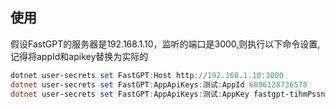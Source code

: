## 使用
假设FastGPT的服务器是192.168.1.10，监听的端口是3000,则执行以下命令设置,记得将appId和apikey替换为实际的
```powershell
dotnet user-secrets set FastGPT:Host http://192.168.1.10:3000
dotnet user-secrets set FastGPT:AppApiKeys:测试:AppId 6896128736578
dotnet user-secrets set FastGPT:AppApiKeys:测试:AppKey fastgpt-tihmPssnwiuYnwh
```